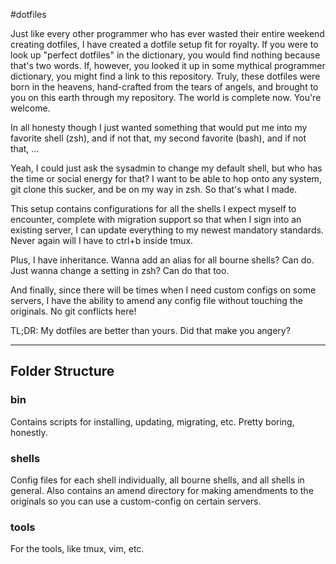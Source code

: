 #dotfiles

Just like every other programmer who has ever wasted their entire weekend creating dotfiles, I have created a dotfile setup fit for royalty. If you were to look up "perfect dotfiles" in the dictionary, you would find nothing because that's two words. If, however, you looked it up in some mythical programmer dictionary, you might find a link to this repository. Truly, these dotfiles were born in the heavens, hand-crafted from the tears of angels, and brought to you on this earth through my repository. The world is complete now. You're welcome.

In all honesty though I just wanted something that would put me into my favorite shell (zsh), and if not that, my second favorite (bash), and if not that, ...

Yeah, I could just ask the sysadmin to change my default shell, but who has the time or social energy for that? I want to be able to hop onto any system, git clone this sucker, and be on my way in zsh. So that's what I made.

This setup contains configurations for all the shells I expect myself to encounter, complete with migration support so that when I sign into an existing server, I can update everything to my newest mandatory standards. Never again will I have to ctrl+b inside tmux. 

Plus, I have inheritance. Wanna add an alias for all bourne shells? Can do. Just wanna change a setting in zsh? Can do that too. 

And finally, since there will be times when I need custom configs on some servers, I have the ability to amend any config file without touching the originals. No git conflicts here!

TL;DR: My dotfiles are better than yours. Did that make you angery?

---

## Folder Structure

### bin
Contains scripts for installing, updating, migrating, etc.
Pretty boring, honestly.

### shells
Config files for each shell individually, all bourne shells, and all shells in general. Also contains an amend directory for making amendments to the originals so you can use a custom-config on certain servers.

### tools
For the tools, like tmux, vim, etc.
